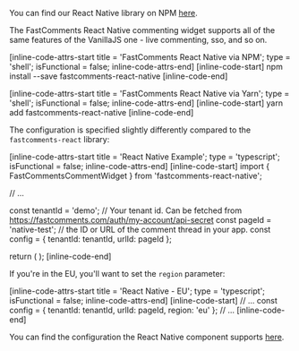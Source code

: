 You can find our React Native library on NPM <a href="https://www.npmjs.com/package/fastcomments-react-native" target="_blank">here</a>.

The FastComments React Native commenting widget supports all of the same features of the VanillaJS one - live commenting, sso, and so on.

[inline-code-attrs-start title = 'FastComments React Native via NPM'; type = 'shell'; isFunctional = false; inline-code-attrs-end]
[inline-code-start]
npm install --save fastcomments-react-native
[inline-code-end]


[inline-code-attrs-start title = 'FastComments React Native via Yarn'; type = 'shell'; isFunctional = false; inline-code-attrs-end]
[inline-code-start]
yarn add fastcomments-react-native
[inline-code-end]

The configuration is specified slightly differently compared to the `fastcomments-react` library:

[inline-code-attrs-start title = 'React Native Example'; type = 'typescript'; isFunctional = false; inline-code-attrs-end]
[inline-code-start]
import { FastCommentsCommentWidget } from 'fastcomments-react-native';

// ...

  const tenantId = 'demo'; // Your tenant id. Can be fetched from https://fastcomments.com/auth/my-account/api-secret
  const pageId = 'native-test'; // the ID or URL of the comment thread in your app.
  const config = {
    tenantId: tenantId,
    urlId: pageId
  };

  return (
      <FastCommentsCommentWidget config={config}/>
  );
[inline-code-end]

If you're in the EU, you'll want to set the `region` parameter:

[inline-code-attrs-start title = 'React Native - EU'; type = 'typescript'; isFunctional = false; inline-code-attrs-end]
[inline-code-start]
  // ...
  const config = {
    tenantId: tenantId,
    urlId: pageId,
    region: 'eu'
  };
  // ...
[inline-code-end]

You can find the configuration the React Native component supports <a href="https://github.com/FastComments/fastcomments-typescript/blob/main/src/fast-comments-comment-widget-config.ts" target="_blank">here</a>.
